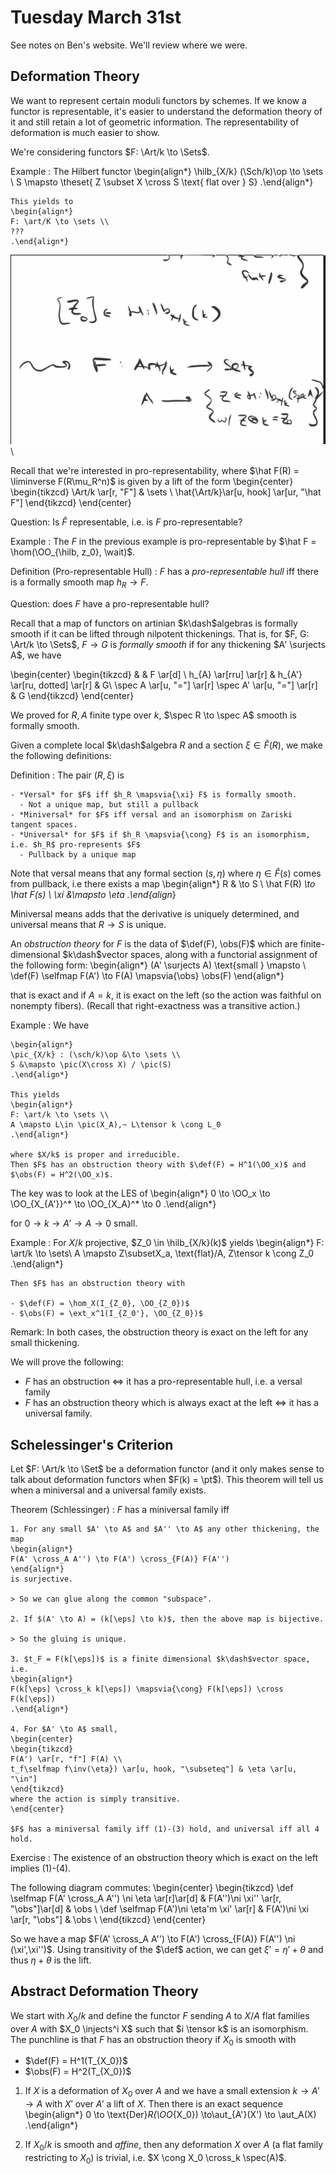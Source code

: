 # Tuesday March 31st

See notes on Ben's website.
We'll review where we were.

## Deformation Theory

We want to represent certain moduli functors by schemes.
If we know a functor is representable, it's easier to understand the deformation theory of it and still retain a lot of geometric information.
The representability of deformation is much easier to show.


We're considering functors $F: \Art/k \to \Sets$.

Example
:   The Hilbert functor
    \begin{align*}
    \hilb_{X/k} (\Sch/k)\op \to \sets \\
    S \mapsto \theset{ Z  \subset  X \cross S \text{ flat over } S}
    .\end{align*}

    This yields to
    \begin{align*}
    F: \art/K \to \sets \\
    ???
    .\end{align*}

![Image](figures/2020-03-31-12:44.png)\

Recall that we're interested in pro-representability, where $\hat F(R) = \liminverse F(R\mu_R^n)$ is given by a lift of the form
\begin{center}
\begin{tikzcd}
\Art/k \ar[r, "F"] & \sets \\
\hat{\Art/k}\ar[u, hook] \ar[ur, "\hat F"]
\end{tikzcd}
\end{center}

Question:
Is $\hat F$ representable, i.e. is $F$ pro-representable?

Example
:   The $F$ in the previous example is pro-representable by $\hat F = \hom(\OO_{\hilb, z_0}, \wait)$.

Definition (Pro-representable Hull)
: $F$ has a *pro-representable hull* iff there is a formally smooth map $h_R \to F$.

Question: does $F$ have a pro-representable hull?

Recall that a map of functors on artinian $k\dash$algebras is formally smooth if it can be lifted through nilpotent thickenings.
That is, for $F, G: \Art/k \to \Sets$, $F \to G$ is *formally smooth* if for any thickening $A' \surjects A$, we have

\begin{center}
\begin{tikzcd}
 & & F \ar[d] \\
h_{A} \ar[rru] \ar[r] & h_{A'} \ar[ru, dotted] \ar[r] & G\\
\spec A \ar[u, "="] \ar[r] \spec A' \ar[u, "="] \ar[r] & G
\end{tikzcd}
\end{center}

We proved for $R, A$ finite type over $k$, $\spec R \to \spec A$ smooth is formally smooth.

Given a complete local $k\dash$algebra $R$ and a section $\xi \in \hat F(R)$, we make the following definitions:

Definition
:   The pair $(R, \xi)$ is

    - *Versal* for $F$ iff $h_R \mapsvia{\xi} F$ is formally smooth.
      - Not a unique map, but still a pullback
    - *Miniversal* for $F$ iff versal and an isomorphism on Zariski tangent spaces.
    - *Universal* for $F$ if $h_R \mapsvia{\cong} F$ is an isomorphism, i.e. $h_R$ pro-represents $F$
      - Pullback by a unique map

Note that versal means that any formal section $(s, \eta)$ where $\eta \in \hat F(s)$ comes from pullback, i.e there exists a map
\begin{align*}
R & \to S \\
\hat F(R) *\to \hat F(s) \\
\xi &\mapsto \eta
.\end{align*}

Miniversal means adds that the derivative is uniquely determined, and universal means that $R\to S$ is unique.

An *obstruction theory* for $F$ is the data of $\def(F), \obs(F)$ which are finite-dimensional $k\dash$vector spaces, along with a functorial assignment of the following form:
\begin{align*}
(A' \surjects A) \text{small } \mapsto \\
\def(F) \selfmap F(A') \to F(A) \mapsvia{\obs} \obs(F)
\end{align*}

that is exact and if $A=k$, it is exact on the left (so the action was faithful on nonempty fibers).
(Recall that right-exactness was a transitive action.)

Example
:   We have

    \begin{align*}
    \pic_{X/k} : (\sch/k)\op &\to \sets \\
    S &\mapsto \pic(X\cross X) / \pic(S)
    .\end{align*}

    This yields
    \begin{align*}
    F: \art/k \to \sets \\
    A \mapsto L\in \pic(X_A),~ L\tensor k \cong L_0
    .\end{align*}

    where $X/k$ is proper and irreducible.
    Then $F$ has an obstruction theory with $\def(F) = H^1(\OO_x)$ and $\obs(F) = H^2(\OO_x)$.

The key was to look at the LES of
\begin{align*}
0 \to \OO_x \to \OO_{X_{A'}}^* \to \OO_{X_A}^* \to 0
.\end{align*}

for $0 \to k \to A' \to A \to 0$ small.

Example
:   For $X/k$ projective, $Z_0 \in \hilb_{X/k}(k)$ yields
    \begin{align*}
    F: \art/k \to \sets\\
    A \mapsto Z\subsetX_a, \text{flat}/A, Z\tensor k \cong Z_0
    .\end{align*}

    Then $F$ has an obstruction theory with

    - $\def(F) = \hom_X(I_{Z_0}, \OO_{Z_0})$
    - $\obs(F) = \ext_x^1(I_{Z_0'}, \OO_{Z_0})$

Remark:
In both cases, the obstruction theory is exact on the left for any small thickening.

We will prove the following:
- $F$ has an obstruction $\iff$ it has a pro-representable hull, i.e. a versal family
- $F$ has an obstruction theory which is always exact at the left $\iff$ it has a universal family.

## Schelessinger's Criterion

Let $F: \Art/k \to \Set$ be a deformation functor (and it only makes sense to talk about deformation functors when $F(k) = \pt$).
This theorem will tell us when a miniversal and a universal family exists.

Theorem (Schlessinger)
:   $F$ has a miniversal family iff

    1. For any small $A' \to A$ and $A'' \to A$ any other thickening, the map
    \begin{align*}
    F(A' \cross_A A'') \to F(A') \cross_{F(A)} F(A'')
    \end{align*}
    is surjective.

    > So we can glue along the common "subspace".

    2. If $(A' \to A) = (k[\eps] \to k)$, then the above map is bijective.

    > So the gluing is unique.

    3. $t_F = F(k[\eps])$ is a finite dimensional $k\dash$vector space, i.e.
    \begin{align*}
    F(k[\eps] \cross_k k[\eps]) \mapsvia{\cong} F(k[\eps]) \cross F(k[\eps])
    .\end{align*}

    4. For $A' \to A$ small,
    \begin{center}
    \begin{tikzcd}
    F(A') \ar[r, "f"] F(A) \\
    t_f\selfmap f\inv(\eta}) \ar[u, hook, "\subseteq"] & \eta \ar[u, "\in"]
    \end{tikzcd}
    where the action is simply transitive.
    \end{center}

    $F$ has a miniversal family iff (1)-(3) hold, and universal iff all 4 hold.


Exercise
: The existence of an obstruction theory which is exact on the left implies (1)-(4).

The following diagram commutes:
\begin{center}
\begin{tikzcd}
\def \selfmap F(A' \cross_A A'') \ni \eta \ar[r]\ar[d] & F(A'')\ni \xi'' \ar[r, "\obs"]\ar[d] & \obs \\
\def \selfmap F(A')\ni \eta'm \xi' \ar[r] & F(A')\ni \xi \ar[r, "\obs"] & \obs \\
\end{tikzcd}
\end{center}

So we have a map $F(A' \cross_A A'') \to F(A') \cross_{F(A)} F(A'') \ni (\xi',\xi'')$.
Using transitivity of the $\def$ action, we can get $\xi' = \eta' + \theta$ and thus $\eta + \theta$ is the lift.

## Abstract Deformation Theory

We start with $X_0/k$ and define the functor $F$ sending $A$ to $X/A$ flat families over $A$ with $X_0 \injects^i X$ such that $i \tensor k$ is an isomorphism.
The punchline is that $F$ has an obstruction theory if $X_0$ is smooth with

- $\def(F) = H^1(T_{X_0})$
- $\obs(F) = H^2(T_{X_0})$


1. If $X$ is a deformation of $X_0$ over $A$ and we have a small extension $k \to A'\to A$ with $X'$ over $A'$ a lift of $X$.
  Then there is an exact sequence
  \begin{align*}
  0 \to \text{Der}_R(\OO_{X_0}) \to\aut_{A'}(X') \to \aut_A(X)
  .\end{align*}

2. If $X_0/k$ is smooth and *affine*, then any deformation $X$ over $A$ (a flat family restricting to $X_0$) is trivial, i.e. $X \cong X_0 \cross_k \spec(A)$.

